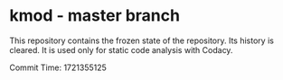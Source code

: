 # kmod - master branch

This repository contains the frozen state of the repository.
Its history is cleared. It is used only for static code
analysis with Codacy.

Commit Time: 1721355125